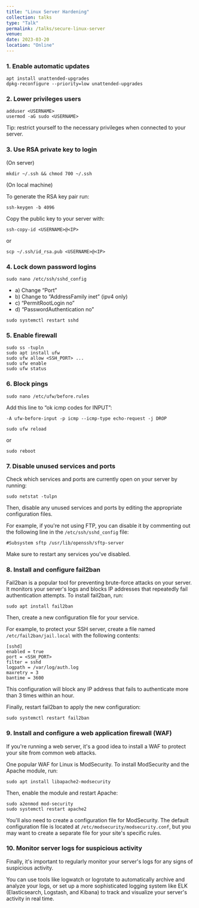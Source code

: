 ```yaml
---
title: "Linux Server Hardening"
collection: talks
type: "Talk"
permalink: /talks/secure-linux-server
venue:
date: 2023-03-20
location: "Online"
---
```


### 1. Enable automatic updates

```
apt install unattended-upgrades
dpkg-reconfigure --priority=low unattended-upgrades
```


### 2. Lower privileges users

```
adduser <USERNAME>
usermod -aG sudo <USERNAME>
```

Tip: restrict yourself to the necessary privileges when connected to your server.


### 3. Use RSA private key to login

(On server)

```
mkdir ~/.ssh && chmod 700 ~/.ssh
```

(On local machine)

To generate the RSA key pair run:

```
ssh-keygen -b 4096
```

Copy the public key to your server with:

```
ssh-copy-id <USERNAME>@<IP>
```

or

```
scp ~/.ssh/id_rsa.pub <USERNAME>@<IP>
```


### 4. Lock down password logins

```
sudo nano /etc/ssh/sshd_config
```

- a) Change “Port”
- b) Change to “AddressFamily inet” (ipv4 only)
- c) “PermitRootLogin no”
- d) “PasswordAuthentication no”

```
sudo systemctl restart sshd
```


### 5. Enable firewall

```
sudo ss -tupln
sudo apt install ufw
sudo ufw allow <SSH_PORT> ...
sudo ufw enable
sudo ufw status
```


### 6. Block pings

```
sudo nano /etc/ufw/before.rules
```

Add this line to “ok icmp codes for INPUT”:

```
-A ufw-before-input -p icmp --icmp-type echo-request -j DROP
```

```
sudo ufw reload
```

or

```
sudo reboot
```


### 7. Disable unused services and ports

Check which services and ports are currently open on your server by running:

```
sudo netstat -tulpn
```

Then, disable any unused services and ports by editing the appropriate configuration files.

For example, if you're not using FTP, you can disable it by commenting out the following line in the `/etc/ssh/sshd_config` file:

```
#Subsystem sftp /usr/lib/openssh/sftp-server
```

Make sure to restart any services you've disabled.


### 8. Install and configure fail2ban

Fail2ban is a popular tool for preventing brute-force attacks on your server. It monitors your server's logs and blocks IP addresses that repeatedly fail authentication attempts. To install fail2ban, run:

```
sudo apt install fail2ban
```

Then, create a new configuration file for your service.

For example, to protect your SSH server, create a file named `/etc/fail2ban/jail.local` with the following contents:

```
[sshd]
enabled = true
port = <SSH_PORT>
filter = sshd
logpath = /var/log/auth.log
maxretry = 3
bantime = 3600
```

This configuration will block any IP address that fails to authenticate more than 3 times within an hour.

Finally, restart fail2ban to apply the new configuration:

```
sudo systemctl restart fail2ban
```


### 9. Install and configure a web application firewall (WAF)

If you're running a web server, it's a good idea to install a WAF to protect your site from common web attacks.

One popular WAF for Linux is ModSecurity. To install ModSecurity and the Apache module, run:

```
sudo apt install libapache2-modsecurity
```

Then, enable the module and restart Apache:

```
sudo a2enmod mod-security
sudo systemctl restart apache2
```

You'll also need to create a configuration file for ModSecurity. The default configuration file is located at `/etc/modsecurity/modsecurity.conf`, but you may want to create a separate file for your site's specific rules.


### 10. Monitor server logs for suspicious activity

Finally, it's important to regularly monitor your server's logs for any signs of suspicious activity.

You can use tools like logwatch or logrotate to automatically archive and analyze your logs, or set up a more sophisticated logging system like ELK (Elasticsearch, Logstash, and Kibana) to track and visualize your server's activity in real time.
